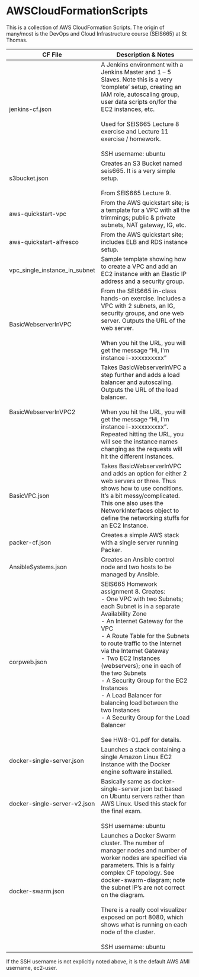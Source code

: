 # AWSCloudFormationScripts

This is a collection of AWS CloudFormation Scripts. The origin of many/most is the DevOps and Cloud Infrastructure course (SEIS665) at St Thomas.

CF File | Description & Notes
--- | --- 
jenkins-cf.json | A Jenkins environment with a Jenkins Master and 1 – 5 Slaves. Note this is a very ‘complete’ setup, creating an IAM role, autoscaling group, user data scripts on/for the EC2 instances, etc. <br/><br/>Used for SEIS665 Lecture 8 exercise and Lecture 11 exercise / homework. <br/><br/>SSH username: ubuntu
s3bucket.json | Creates an S3 Bucket named seis665<random-stuff>. It is a very simple setup. <br/><br/>From SEIS665 Lecture 9.
aws-quickstart-vpc | From the AWS quickstart site; is a template for a VPC with all the trimmings; public & private subnets, NAT gateway, IG, etc.
aws-quickstart-alfresco | From the AWS quickstart site; includes ELB and RDS instance setup.
vpc_single_instance_in_subnet | Sample template showing how to create a VPC and add an EC2 instance with an Elastic IP address and a security group.
BasicWebserverInVPC | From the SEIS665 in-class hands-on exercise. Includes a VPC with 2 subnets, an IG, security groups, and one web server. Outputs the URL of the web server. <br/><br/>When you hit the URL, you will get the message “Hi, I'm instance i-xxxxxxxxxx”
BasicWebserverInVPC2 | Takes BasicWebserverInVPC a step further and adds a load balancer and autoscaling. Outputs the URL of the load balancer. <br/><br/>When you hit the URL, you will get the message “Hi, I'm instance i-xxxxxxxxxx”. Repeated hitting the URL, you will see the instance names changing as the requests will hit the different Instances.
BasicVPC.json | Takes BasicWebserverInVPC and adds an option for either 2 web servers or three. Thus shows how to use conditions. It’s a bit messy/complicated. This one also uses the NetworkInterfaces object to define the networking stuffs for an EC2 Instance.
packer-cf.json | Creates a simple AWS stack with a single server running Packer.
AnsibleSystems.json | Creates an Ansible control node and two hosts to be managed by Ansible. 
corpweb.json | SEIS665 Homework assignment 8. Creates:<br/>-	One VPC with two Subnets; each Subnet is in a separate Availability Zone<br/>-	An Internet Gateway for the VPC<br/>-	A Route Table for the Subnets to route traffic to the Internet via the Internet Gateway<br/>-	Two EC2 Instances (webservers); one in each of the two Subnets<br/>-	A Security Group for the EC2 Instances<br/>-	A Load Balancer for balancing load between the two Instances<br/>-	A Security Group for the Load Balancer<br/><br/>See HW8-01.pdf for details.
docker-single-server.json | Launches a stack containing a single Amazon Linux EC2 instance with the Docker engine software installed.
docker-single-server-v2.json | Basically same as docker-single-server.json but based on Ubuntu servers rather than AWS Linux. Used this stack for the final exam. <br/><br/>SSH username: ubuntu
docker-swarm.json | Launches a Docker Swarm cluster. The number of manager nodes and number of worker nodes are specified via parameters. This is a fairly complex CF topology. See docker-swarm-diagram; note the subnet IP’s are not correct on the diagram. <br/><br/>There is a really cool visualizer exposed on port 8080, which shows what is running on each node of the cluster. <br/><br/>SSH username: ubuntu

If the SSH username is not explicitly noted above, it is the default AWS AMI username, ec2-user.

